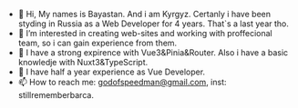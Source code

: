 - 👋 Hi, My names is Bayastan. And i am Kyrgyz. Certanly i have been styding in Russia as a Web Developer for 4 years. That`s a last year tho.
- 👀 I’m interested in creating web-sites and working with proffecional team, so i can gain experience from them.
- 🌱 I have a strong expirence with Vue3&Pinia&Router. Also i have a basic knowledje with Nuxt3&TypeScript.
- 💞️ I have half a year experience as Vue Developer.
- 📫 How to reach me: godofspeedman@gmail.com, inst: stillrememberbarca.

<!---
Tonight11/Tonight11 is a ✨ special ✨ repository because its `README.md` (this file) appears on your GitHub profile.
You can click the Preview link to take a look at your changes.
--->
